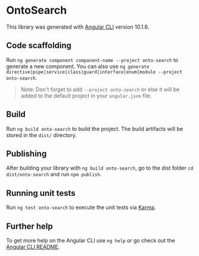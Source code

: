 # OntoSearch

This library was generated with [Angular CLI](https://github.com/angular/angular-cli) version 10.1.6.

## Code scaffolding

Run `ng generate component component-name --project onto-search` to generate a new component. You can also use `ng generate directive|pipe|service|class|guard|interface|enum|module --project onto-search`.
> Note: Don't forget to add `--project onto-search` or else it will be added to the default project in your `angular.json` file. 

## Build

Run `ng build onto-search` to build the project. The build artifacts will be stored in the `dist/` directory.

## Publishing

After building your library with `ng build onto-search`, go to the dist folder `cd dist/onto-search` and run `npm publish`.

## Running unit tests

Run `ng test onto-search` to execute the unit tests via [Karma](https://karma-runner.github.io).

## Further help

To get more help on the Angular CLI use `ng help` or go check out the [Angular CLI README](https://github.com/angular/angular-cli/blob/master/README.md).
